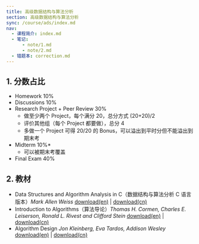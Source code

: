 ```yaml
---
title: 高级数据结构与算法分析
section: 高级数据结构与算法分析
sync: /course/ads/index.md
nav:
  - 课程简介: index.md
  - 笔记:
      - note/1.md
      - note/2.md
  - 错题本: correction.md
---
```


## 1. 分数占比

- Homework 10%
- Discussions 10%
- Research Project + Peer Review 30%
	- 做至少两个 Project，每个满分 20，总分方式 (20+20)/2
	- 评价其他组（每个 Project 都要做），总分 4
	- 多做一个 Project 可得 20/20 的 Bonus，可以溢出到平时分但不能溢出到期末考
- Midterm 10%*
	- 可以被期末考覆盖
- Final Exam 40%


## 2. 教材

- Data Structures and Algorithm Analysis in C（数据结构与算法分析 C 语言版本）*Mark Allen Weiss* [download(en)](https://pan.memset0.cn/Share/Textbooks/Data%20Structures%20and%20Algorithm%20Analysis%20in%20C,%20Second%20Edition%20-%20Mark%20Allen%20Weiss.pdf) | [download(cn)](https://pan.memset0.cn/Share/Textbooks/%E6%95%B0%E6%8D%AE%E7%BB%93%E6%9E%84%E4%B8%8E%E7%AE%97%E6%B3%95%E5%88%86%E6%9E%90%EF%BC%88C%E8%AF%AD%E8%A8%80%E6%8F%8F%E8%BF%B0%EF%BC%8C%E7%AC%AC%E4%BA%8C%E7%89%88%EF%BC%89%20-%20Mark%20Allen%20Weiss%20-%20%E6%9C%BA%E6%A2%B0%E5%B7%A5%E4%B8%9A%E5%87%BA%E7%89%88%E7%A4%BE.pdf)
- Introduction to Algorithms（算法导论）*Thomas H. Cormen, Charles E. Leiserson, Ronald L. Rivest and Clifford Stein* [download(en)](https://pan.memset0.cn/Share/Textbooks/Introduction%20to%20Algorithms,%20Third%20Edition%20-%20Thmos.H.Cormen,%20Charles%20E.%20Leiserson.pdf) | [download(cn)](https://pan.memset0.cn/Share/Textbooks/%E7%AE%97%E6%B3%95%E5%AF%BC%E8%AE%BA%EF%BC%88%E7%AC%AC%E4%B8%89%E7%89%88%EF%BC%89%20-%20Thmos.H.Cormen,%20Charles%20E.%20Leiserson.pdf)
- Algorithm Design *Jon Kleinberg, Eva Tardos, Addison Wesley* [download(en)](https://pan.memset0.cn/Share/Textbooks/Algorithm%20design%20-%20Jon%20Kleinberg,%20%C3%89va%20Tardos.pdf) | [download(cn)](https://pan.memset0.cn/Share/Textbooks/%E7%AE%97%E6%B3%95%E8%AE%BE%E8%AE%A1%20-%20Jon%20Kleinberg%20%C3%89va%20Tardos.pdf)

